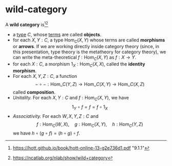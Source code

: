 # wild-category

A **wild category** is[^1][^2]

-   a [type](../type-theory/metatheory/judgement.md) $C$, whose
    [terms](../type-theory/metatheory/judgement.md) are called **objects**.
-   for each $X, Y: C$, a type $\text{Hom}_C(X, Y)$ whose terms are called
    **morphisms** or **arrows**. If we are working directly inside category
    theory (since, in this presentation, type theory is the metatheory for
    category theory), we can write the meta-theoretical $f: \text{Hom}_C(X, Y)$
    as $f: X \to Y$.
-   for each $X: C$, a morphism $1_X: \text{Hom}_C(X, X)$, called the **identity
    morphism**.
-   For each $X, Y, Z: C$, a function $$ - \circ -: \text{Hom}\_C(Y, Z) \to
    \text{Hom}\_C(X, Y) \to \text{Hom}\_C(X, Z) $$ called **composition**.
-   _Unitality._ For each $X, Y: C$ and $f: \text{Hom}_C(X, Y)$, we have
    $$1_Y \circ f = f = f \circ 1_X$$
-   _Associativity._ For each $W, X, Y, Z: C$ and
    $$f: \text{Hom}_C(W, X),\quad g: \text{Hom}_C(X, Y),\quad h: \text{Hom}_C(Y, Z)$$
    we have $h \circ (g \circ f) = (h \circ g) \circ f$.

[^1]: https://hott.github.io/book/hott-online-13-g2e736d1.pdf "9.1.1"
[^2]: https://ncatlab.org/nlab/show/wild+category
